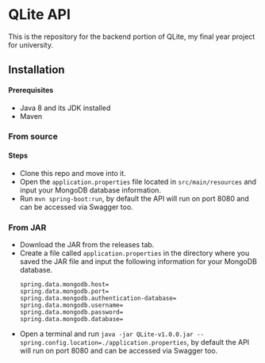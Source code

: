 # QLite API

This is the repository for the backend portion of QLite, my final year project for university.

## Installation

#### Prerequisites
 - Java 8 and its JDK installed
 - Maven

### From source

#### Steps
 - Clone this repo and move into it.
 - Open the `application.properties` file located in `src/main/resources` and input your MongoDB database information.
 - Run `mvn spring-boot:run`, by default the API will run on port 8080 and can be accessed via Swagger too.

### From JAR
 - Download the JAR from the releases tab.
 - Create a file called `application.properties` in the directory where you saved the JAR file and input the following information for your MongoDB database.
    ```
    spring.data.mongodb.host=
    spring.data.mongodb.port=
    spring.data.mongodb.authentication-database=
    spring.data.mongodb.username=
    spring.data.mongodb.password=
    spring.data.mongodb.database=
    ```
 - Open a terminal and run `java -jar QLite-v1.0.0.jar --spring.config.location=./application.properties`, by default the API will run on port 8080 and can be accessed via Swagger too.

